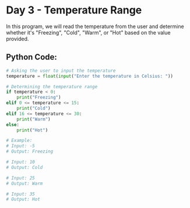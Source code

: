 # Day 3 - Temperature Range

In this program, we will read the temperature from the user and determine whether it's "Freezing", "Cold", "Warm", or "Hot" based on the value provided.

## Python Code:

```python
# Asking the user to input the temperature
temperature = float(input("Enter the temperature in Celsius: "))

# Determining the temperature range
if temperature < 0:
    print("Freezing")
elif 0 <= temperature <= 15:
    print("Cold")
elif 16 <= temperature <= 30:
    print("Warm")
else:
    print("Hot")

# Example:
# Input: -5
# Output: Freezing

# Input: 10
# Output: Cold

# Input: 25
# Output: Warm

# Input: 35
# Output: Hot
